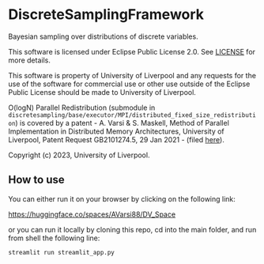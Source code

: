 # DiscreteSamplingFramework
Bayesian sampling over distributions of discrete variables.

This software is licensed under Eclipse Public License 2.0. See [LICENSE](LICENSE) for more details.

This software is property of University of Liverpool and any requests for the use of the software for commercial use or other use outside of the Eclipse Public License should be made to University of Liverpool.

O(logN) Parallel Redistribution (submodule in `discretesampling/base/executor/MPI/distributed_fixed_size_redistribution`) is covered by a patent - A. Varsi & S. Maskell, Method of Parallel Implementation in Distributed Memory Architectures, University of Liverpool, Patent Request GB2101274.5, 29 Jan 2021 - (filed [here](https://patents.google.com/patent/AU2022212776A1/)).

Copyright (c) 2023, University of Liverpool.


## How to use 
You can either run it on your browser by clicking on the following link: 

https://huggingface.co/spaces/AVarsi88/DV_Space 

or you can run it locally by cloning this repo, cd into the main folder, and run from shell the following line:

```bash
streamlit run streamlit_app.py
```
